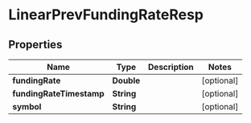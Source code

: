 
# LinearPrevFundingRateResp

## Properties
Name | Type | Description | Notes
------------ | ------------- | ------------- | -------------
**fundingRate** | **Double** |  |  [optional]
**fundingRateTimestamp** | **String** |  |  [optional]
**symbol** | **String** |  |  [optional]



